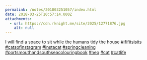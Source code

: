 ```yaml
---
permalink: /notes/201803251057/index.html
date: 2018-03-25T10:57:14.000Z
attachments:
  - url: https://cdn.rknight.me/site/2025/12771876.jpg
    alt: null
---
```


I will find a space to sit while the humans tidy the house <a href="https://pixelfed.social/discover/tags/ififitsisits?src=hash" title="#ififitsisits" class="u-url hashtag" rel="external nofollow noopener">#ififitsisits</a> <a href="https://pixelfed.social/discover/tags/catsofinstagram?src=hash" title="#catsofinstagram" class="u-url hashtag" rel="external nofollow noopener">#catsofinstagram</a> <a href="https://pixelfed.social/discover/tags/instacat?src=hash" title="#instacat" class="u-url hashtag" rel="external nofollow noopener">#instacat</a> <a href="https://pixelfed.social/discover/tags/springcleaning?src=hash" title="#springcleaning" class="u-url hashtag" rel="external nofollow noopener">#springcleaning</a> <a href="https://pixelfed.social/discover/tags/portsmouthandsouthseacolouringbook?src=hash" title="#portsmouthandsouthseacolouringbook" class="u-url hashtag" rel="external nofollow noopener">#portsmouthandsouthseacolouringbook</a> <a href="https://pixelfed.social/discover/tags/neo?src=hash" title="#neo" class="u-url hashtag" rel="external nofollow noopener">#neo</a> <a href="https://pixelfed.social/discover/tags/cat?src=hash" title="#cat" class="u-url hashtag" rel="external nofollow noopener">#cat</a> <a href="https://pixelfed.social/discover/tags/catlife?src=hash" title="#catlife" class="u-url hashtag" rel="external nofollow noopener">#catlife</a>
